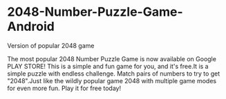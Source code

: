 # 2048-Number-Puzzle-Game-Android

Version of popular 2048 game

The most popular 2048 Number Puzzle Game is now available on Google PLAY STORE! This is a simple and fun game for you, and it's free.It is a simple puzzle with endless challenge. Match pairs of numbers to try to get "2048".Just like the wildly popular game 2048 with multiple game modes for even more fun. Play it for free today!
